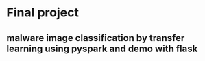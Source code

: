# Final project 
## malware image classification by transfer learning using pyspark and demo with flask

